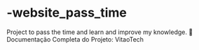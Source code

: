 # -website_pass_time
Project to pass the time and learn and improve my knowledge.
🚀 Documentação Completa do Projeto: VitaoTech
